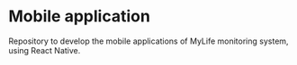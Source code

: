 # Mobile application
Repository to develop the mobile applications of MyLife monitoring system, using React Native.